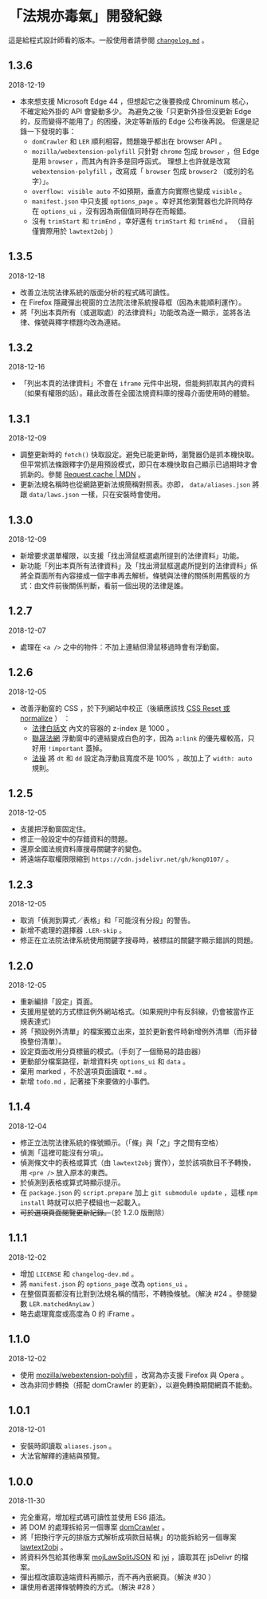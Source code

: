 # 「法規亦毒氣」開發紀錄

這是給程式設計師看的版本。一般使用者請參閱 [`changelog.md`](changelog.md) 。

## 1.3.6
2018-12-19
* 本來想支援 Microsoft Edge 44 ，但想起它之後要換成 Chrominum 核心，不確定給外掛的 API 會變動多少。
  為避免之後「只更新外掛但沒更新 Edge 的，反而變得不能用了」的困擾，決定等新版的 Edge 公布後再說。
  但還是記錄一下發現的事：
  * `domCrawler` 和 `LER` 順利相容，問題幾乎都出在 browser API 。
  * `mozilla/webextension-polyfill` 只針對 `chrome` 包成 `browser` ，但 Edge 是用 `browser` ，而其內有許多是回呼函式。
    理想上也許就是改寫 `webextension-polyfill` ，改寫成「 `browser` 包成 `browser2` （或別的名字）」。
  * `overflow: visible auto` 不如預期，垂直方向實際也變成 `visible` 。
  * `manifest.json` 中只支援 `options_page` 。幸好其他瀏覽器也允許同時存在 `options_ui` ，沒有因為兩個值同時存在而報錯。
  * 沒有 `trimStart` 和 `trimEnd` ，幸好還有 `trimStart` 和 `trimEnd` 。 （目前僅實際用於 `lawtext2obj` ）

## 1.3.5
2018-12-18
* 改善立法院法律系統的版面分析的程式碼可讀性。
* 在 Firefox 隱藏彈出視窗的立法院法律系統搜尋框（因為未能順利運作）。
* 將「列出本頁所有（或選取處）的法律資料」功能改為逐一顯示，並將各法律、條號與釋字標題均改為連結。

## 1.3.2
2018-12-16
* 「列出本頁的法律資料」不會在 `iframe` 元件中出現，但能夠抓取其內的資料（如果有權限的話）。藉此改善在全國法規資料庫的搜尋介面使用時的體驗。

## 1.3.1
2018-12-09
* 調整更新時的 `fetch()` 快取設定。避免已能更新時，瀏覽器仍是抓本機快取。但平常抓法條跟釋字仍是用預設模式，即只在本機快取自己顯示已過期時才會抓新的。參閱 [Request.cache | MDN](https://developer.mozilla.org/en-US/docs/Web/API/Request/cache) 。
* 更新法規名稱時也從網路更新法規簡稱對照表。亦即， `data/aliases.json` 將跟 `data/laws.json` 一樣，只在安裝時會使用。

## 1.3.0
2018-12-09
* 新增要求選單權限，以支援「找出滑鼠框選處所提到的法律資料」功能。
* 新功能「列出本頁所有法律資料」及「找出滑鼠框選處所提到的法律資料」係將全頁面所有內容接成一個字串再去解析。條號與法律的關係則用舊版的方式：由文件前後關係判斷，看前一個出現的法律是誰。

## 1.2.7
2018-12-07
* 處理在 `<a />` 之中的物件：不加上連結但滑鼠移過時會有浮動窗。

## 1.2.6
2018-12-05
* 改善浮動窗的 CSS ，於下列網站中校正（後續應該找 [CSS Reset 或 normalize](https://ithelp.ithome.com.tw/articles/10196528) ） ：
  * [法律白話文](https://plainlaw.me/2017/07/26/inherit/) 內文的容器的 z-index 是 1000 。
  * [聯晟法網](https://www.rclaw.com.tw/post-254-2917) 浮動窗中的連結變成白色的字，因為 `a:link` 的優先權較高，只好用 `!important` 蓋掉。
  * [法操](https://www.follaw.tw/f06/16740/) 將 `dt` 和 `dd` 設定為浮動且寬度不是 100% ，故加上了 `width: auto` 規則。

## 1.2.5
2018-12-05
* 支援把浮動窗固定住。
* 修正一般設定中的存錯資料的問題。
* 還原全國法規資料庫搜尋關鍵字的變色。
* 將遠端存取權限限縮到 `https://cdn.jsdelivr.net/gh/kong0107/` 。

## 1.2.3
2018-12-05
* 取消「偵測到算式／表格」和「可能沒有分段」的警告。
* 新增不處理的選擇器 `.LER-skip` 。
* 修正在立法院法律系統使用關鍵字搜尋時，被標註的關鍵字顯示錯誤的問題。

## 1.2.0
2018-12-05
* 重新編排「設定」頁面。
* 支援用星號的方式標註例外網站格式。（如果規則中有反斜線，仍會被當作正規表達式）
* 將「預設例外清單」的檔案獨立出來，並於更新套件時新增例外清單（而非替換整份清單）。
* 設定頁面改用分頁標籤的模式。（手刻了一個簡易的路由器）
* 更動部分檔案路徑，新增資料夾 `options_ui` 和 `data` 。
* 棄用 marked ，不於選項頁面讀取 `*.md` 。
* 新增 `todo.md` ，記著接下來要做的小事們。

## 1.1.4
2018-12-04
* 修正立法院法律系統的條號顯示。（「條」與「之」字之間有空格）
* 偵測「這裡可能沒有分項」。
* 偵測條文中的表格或算式（由 `lawtext2obj` 實作），並於該項款目不予轉換，用 `<pre />` 放入原本的東西。
* 於偵測到表格或算式時顯示提示。
* 在 `package.json` 的 `script.prepare` 加上 `git submodule update` ，這樣 `npm install` 時就可以把子模組也一起載入。
* <del>可於選項頁面閱覽更新紀錄。</del>（於 1.2.0 版刪除）

## 1.1.1
2018-12-02
* 增加 `LICENSE` 和 `changelog-dev.md` 。
* 將 `manifest.json` 的 `options_page` 改為 `options_ui` 。
* 在整個頁面都沒有比對到法規名稱的情形，不轉換條號。（解決 #24 。參閱變數 `LER.matchedAnyLaw` ）
* 略去處理寬度或高度為 0 的 iFrame 。

## 1.1.0
2018-12-02
* 使用 [mozilla/webextension-polyfill](https://github.com/mozilla/webextension-polyfill) ，改寫為亦支援 Firefox 與 Opera 。
* 改為非同步轉換（搭配 domCrawler 的更新），以避免轉換期間網頁不能動。

## 1.0.1
2018-12-01
* 安裝時即讀取 `aliases.json` 。
* 大法官解釋的連結與預覽。

## 1.0.0
2018-11-30
* 完全重寫，增加程式碼可讀性並使用 ES6 語法。
* 將 DOM 的處理拆給另一個專案 [domCrawler](https://github.com/kong0107/domCrawler/) 。
* 將「把換行字元的排版方式解析成項款目結構」的功能拆給另一個專案 [lawtext2obj](https://github.com/kong0107/lawtext2obj/) 。
* 將資料外包給其他專案 [mojLawSplitJSON](https://github.com/kong0107/mojLawSplitJSON) 和 [jyi](https://github.com/kong0107/jyi) ，讀取其在 jsDelivr 的檔案。
* 彈出框改讀取遠端資料再顯示，而不再內嵌網頁。（解決 #30 ）
* 讓使用者選擇條號轉換的方式。（解決 #28 ）
